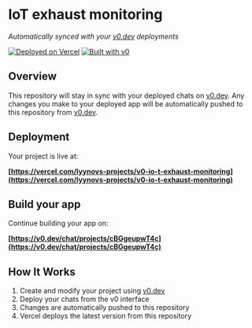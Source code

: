 # IoT exhaust monitoring

*Automatically synced with your [v0.dev](https://v0.dev) deployments*

[![Deployed on Vercel](https://img.shields.io/badge/Deployed%20on-Vercel-black?style=for-the-badge&logo=vercel)](https://vercel.com/lyynovs-projects/v0-io-t-exhaust-monitoring)
[![Built with v0](https://img.shields.io/badge/Built%20with-v0.dev-black?style=for-the-badge)](https://v0.dev/chat/projects/cBGgeupwT4c)

## Overview

This repository will stay in sync with your deployed chats on [v0.dev](https://v0.dev).
Any changes you make to your deployed app will be automatically pushed to this repository from [v0.dev](https://v0.dev).

## Deployment

Your project is live at:

**[https://vercel.com/lyynovs-projects/v0-io-t-exhaust-monitoring](https://vercel.com/lyynovs-projects/v0-io-t-exhaust-monitoring)**

## Build your app

Continue building your app on:

**[https://v0.dev/chat/projects/cBGgeupwT4c](https://v0.dev/chat/projects/cBGgeupwT4c)**

## How It Works

1. Create and modify your project using [v0.dev](https://v0.dev)
2. Deploy your chats from the v0 interface
3. Changes are automatically pushed to this repository
4. Vercel deploys the latest version from this repository